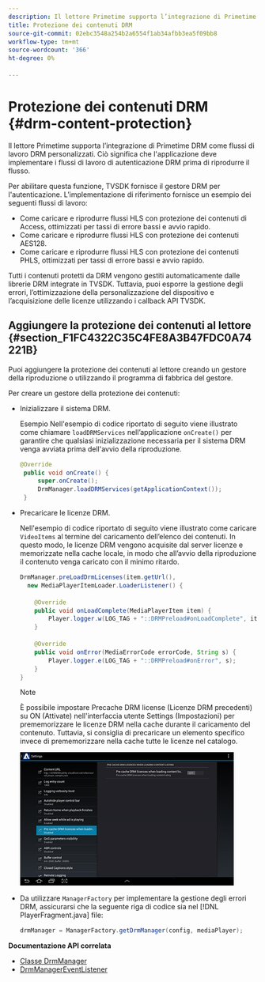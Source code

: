 ```yaml
---
description: Il lettore Primetime supporta l’integrazione di Primetime DRM come flussi di lavoro DRM personalizzati. Ciò significa che l'applicazione deve implementare i flussi di lavoro di autenticazione DRM prima di riprodurre il flusso.
title: Protezione dei contenuti DRM
source-git-commit: 02ebc3548a254b2a6554f1ab34afbb3ea5f09bb8
workflow-type: tm+mt
source-wordcount: '366'
ht-degree: 0%

---
```


# Protezione dei contenuti DRM {#drm-content-protection}

Il lettore Primetime supporta l’integrazione di Primetime DRM come flussi di lavoro DRM personalizzati. Ciò significa che l&#39;applicazione deve implementare i flussi di lavoro di autenticazione DRM prima di riprodurre il flusso.

Per abilitare questa funzione, TVSDK fornisce il gestore DRM per l&#39;autenticazione. L’implementazione di riferimento fornisce un esempio dei seguenti flussi di lavoro:

* Come caricare e riprodurre flussi HLS con protezione dei contenuti di Access, ottimizzati per tassi di errore bassi e avvio rapido.
* Come caricare e riprodurre flussi HLS con protezione dei contenuti AES128.
* Come caricare e riprodurre flussi HLS con protezione dei contenuti PHLS, ottimizzati per tassi di errore bassi e avvio rapido.

Tutti i contenuti protetti da DRM vengono gestiti automaticamente dalle librerie DRM integrate in TVSDK. Tuttavia, puoi esporre la gestione degli errori, l’ottimizzazione della personalizzazione del dispositivo e l’acquisizione delle licenze utilizzando i callback API TVSDK.

## Aggiungere la protezione dei contenuti al lettore {#section_F1FC4322C35C4FE8A3B47FDC0A74221B}

Puoi aggiungere la protezione dei contenuti al lettore creando un gestore della riproduzione o utilizzando il programma di fabbrica del gestore.

Per creare un gestore della protezione dei contenuti:

* Inizializzare il sistema DRM.

  Esempio Nell&#39;esempio di codice riportato di seguito viene illustrato come chiamare `loadDRMServices` nell’applicazione `onCreate()` per garantire che qualsiasi inizializzazione necessaria per il sistema DRM venga avviata prima dell&#39;avvio della riproduzione.

  ```java
  @Override 
   public void onCreate() { 
       super.onCreate();  
       DrmManager.loadDRMServices(getApplicationContext()); 
   }
  ```

* Precaricare le licenze DRM.

  Nell&#39;esempio di codice riportato di seguito viene illustrato come caricare `VideoItems` al termine del caricamento dell’elenco dei contenuti. In questo modo, le licenze DRM vengono acquisite dal server licenze e memorizzate nella cache locale, in modo che all’avvio della riproduzione il contenuto venga caricato con il minimo ritardo.

  ```java
  DrmManager.preLoadDrmLicenses(item.getUrl(),  
    new MediaPlayerItemLoader.LoaderListener() { 
  
      @Override 
      public void onLoadComplete(MediaPlayerItem item) { 
          Player.logger.w(LOG_TAG + "::DRMPreload#onLoadComplete", item.getResource().getUrl()); 
      } 
  
      @Override 
      public void onError(MediaErrorCode errorCode, String s) { 
          Player.logger.e(LOG_TAG + "::DRMPreload#onError", s); 
      } 
  } 
  ```

  >[!NOTE]
  >
  >È possibile impostare Precache DRM license (Licenze DRM precedenti) su ON (Attivate) nell&#39;interfaccia utente Settings (Impostazioni) per prememorizzare le licenze DRM nella cache durante il caricamento del contenuto. Tuttavia, si consiglia di precaricare un elemento specifico invece di prememorizzare nella cache tutte le licenze nel catalogo.
  >
  >![](assets/precache-drm-licenses.jpg)

* Da utilizzare `ManagerFactory` per implementare la gestione degli errori DRM, assicurarsi che la seguente riga di codice sia nel [!DNL PlayerFragment.java] file:

  ```java
  drmManager = ManagerFactory.getDrmManager(config, mediaPlayer);
  ```

**Documentazione API correlata**

* [Classe DrmManager](https://help.adobe.com/en_US/primetime/api/reference_implementation/android/javadoc/com/adobe/primetime/reference/manager/DrmManager.html)
* [DrmManagerEventListener](https://help.adobe.com/en_US/primetime/api/reference_implementation/android/javadoc/com/adobe/primetime/reference/manager/DrmManager.DrmManagerEventListener.html)
